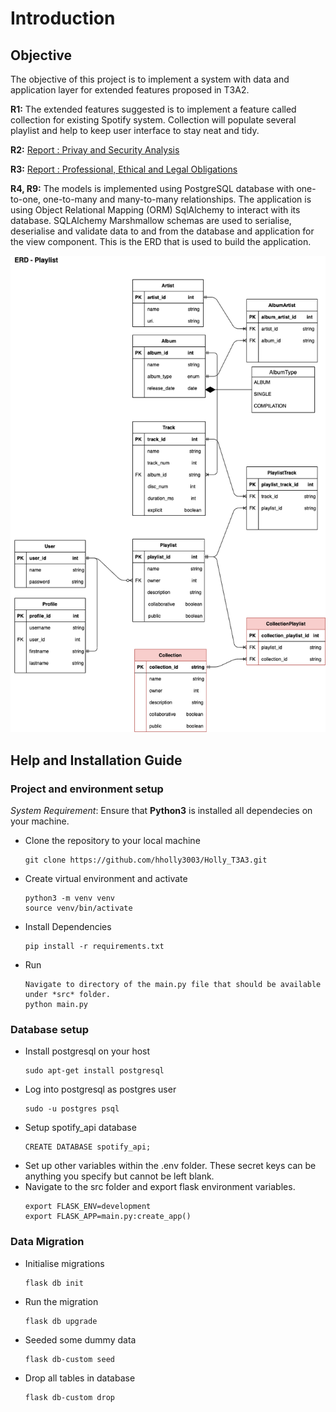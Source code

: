 # Introduction
## Objective
The objective of this project is to implement a system with data and application layer for extended features proposed in T3A2.

**R1:** The extended features suggested is to implement a feature called collection for existing Spotify system. Collection will populate several playlist and help to keep user interface to stay neat and tidy.

**R2:** [Report : Privay and Security Analysis](docs/report_privacy_security.md)

**R3:** [Report : Professional, Ethical and Legal Obligations](docs/report_prof_ethical_legal.md)

**R4, R9:** The models is implemented using PostgreSQL database with one-to-one, one-to-many and many-to-many relationships. The application is using Object Relational Mapping (ORM) SqlAlchemy to interact with its database. SQLAlchemy Marshmallow schemas are used to serialise, deserialise and validate data to and from the database and application for the view component. This is the ERD that is used to build the application.

![db-schema](docs/erd.png)

## Help and Installation Guide
### Project and environment setup
*System Requirement*: Ensure that **Python3** is installed all dependecies on your machine.
* Clone the repository to your local machine
    ```
    git clone https://github.com/hholly3003/Holly_T3A3.git
    ```
* Create virtual environment and activate
    ``` 
    python3 -m venv venv
    source venv/bin/activate
    ```
* Install Dependencies
    ``` 
    pip install -r requirements.txt
    ```
* Run
    ```
    Navigate to directory of the main.py file that should be available under *src* folder.
    python main.py
    ```
### Database setup
* Install postgresql on your host
    ```
    sudo apt-get install postgresql
    ```
* Log into postgresql as postgres user
    ``` 
    sudo -u postgres psql
    ```
* Setup spotify_api database
    ``` 
    CREATE DATABASE spotify_api;
    ```
* Set up other variables within the .env folder. These secret keys can be anything you specify but cannot be left blank.
* Navigate to the src folder and export flask environment variables.
    ```
    export FLASK_ENV=development
    export FLASK_APP=main.py:create_app()
    ```

### Data Migration
* Initialise migrations
    ```
    flask db init
    ```
* Run the migration
    ```
    flask db upgrade
    ```
* Seeded some dummy data
    ```
    flask db-custom seed
    ```
* Drop all tables in database
    ```
    flask db-custom drop
    ```
